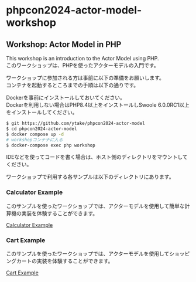 # phpcon2024-actor-model-workshop

## Workshop: Actor Model in PHP

This workshop is an introduction to the Actor Model using PHP.  
このワークショップは、PHPを使ったアクターモデルの入門です。  

ワークショップに参加される方は事前に以下の準備をお願いします。  
コンテナを起動するところまでの手順は以下の通りです。  

Dockerを事前にインストールしておいてください。  
Dockerを利用しない場合はPHP8.4以上をインストールしSwoole 6.0.0RC1以上をインストールしてください。

```bash
$ git https://github.com/ytake/phpcon2024-actor-model
$ cd phpcon2024-actor-model
$ docker compose up -d
# workshopコンテナに入る
$ docker-compose exec php workshop
```

IDEなどを使ってコードを書く場合は、ホスト側のディレクトリをマウントしてください。    

ワークショップで利用する各サンプルは以下のディレクトリにあります。

### Calculator Example

このサンプルを使ったワークショップでは、アクターモデルを使用して簡単な計算機の実装を体験することができます。

[Calculator Example](calculator/readme.md)

### Cart Example

このサンプルを使ったワークショップでは、アクターモデルを使用してショッピングカートの実装を体験することができます。

[Cart Example](cart/readme.md)
